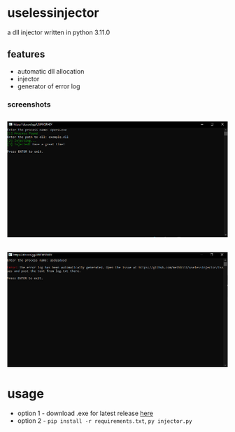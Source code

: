 # uselessinjector
a dll injector written in python 3.11.0

## features
* automatic dll allocation
* injector
* generator of error log

### screenshots
![injection succeed](success.png)
---
![injection failed](fail.png)
---
# usage
* option 1 - download .exe for latest release [here](https://github.com/meth1337/uselessinjector/releases/latest)
* option 2 - `pip install -r requirements.txt`, `py injector.py`
